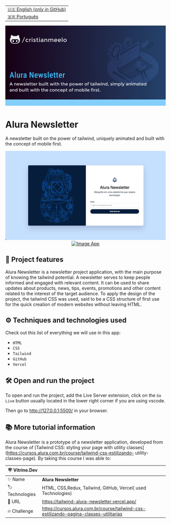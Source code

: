 <table align="right">
  <tr>
    <td>
      <a href="README-EN.md">🇺🇸 English (only in GitHub)</a>
    </td>
  </tr>
  <tr>
    <td>
      <a href="README.md">🇧🇷 Português</a>
    </td>
  </tr>
</table>

![](https://github.com/cristianmeelo/tailwind-alura-newsletter/blob/main/thumbnail-en.png?raw=true#vitrinedev)

# Alura Newsletter

A newsletter built on the power of tailwind, uniquely animated and built with the concept of mobile first.

<img src="screencapture.png" alt="Image App" >
<div align="center">
<a href="https://tailwind-alura-newsletter.vercel.app/">
  <img src="https://img.shields.io/badge/-check%20here-lightgrey"
  alt="Image App" >
</a>
</div>

## 🔨 Project features

Alura Newsletter is a newsletter project application, with the main purpose of knowing the tailwind potential. A newsletter serves to keep people informed and engaged with relevant content. It can be used to share updates about products, news, tips, events, promotions and other content related to the interest of the target audience. To apply the design of the project, the tailwind CSS was used, said to be a CSS structure of first use for the quick creation of modern websites without leaving HTML.

## ⚙️ Techniques and technologies used

Check out this list of everything we will use in this app:

- `HTML`
- `CSS`
- `Tailwind`
- `GitHub`
- `Vercel`

## 🛠️ Open and run the project

To open and run the project, add the Live Server extension, click on the `Go Live` button usually located in the lower right corner if you are using vscode.

Then go to http://127.0.0.1:5500/ in your browser.

## 📚 More tutorial information

Alura Newsletter is a prototype of a newsletter application, developed from the course of [Tailwind CSS: styling your page with utility classes](https://cursos.alura.com.br/course/tailwind-css-estilizando- utility-classes-page). By taking this course I was able to:

| :placard: Vitrine.Dev |                                                                          |
| --------------------- | ------------------------------------------------------------------------ |
| :sparkles: Name       | **Alura Newsletter**                                                            |
| :label: Technologies  | HTML, CSS,Redux, Tailwind, GitHub, Vercel( used Technologies) |
| :rocket: URL          | https://tailwind-alura-newsletter.vercel.app/        |
| :fire: Challenge      | https://cursos.alura.com.br/course/tailwind-css-estilizando-pagina-classes-utilitarias      |
